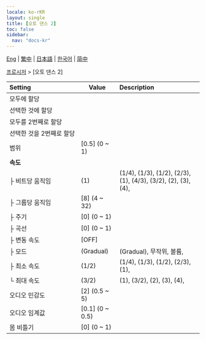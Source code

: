 ```yaml
---
locale: ko-rKR
layout: single
title: [오토 댄스 2]
toc: false
sidebar:
  nav: "docs-kr"
---
```

[Eng](/dancexr/menu/2025.4/motion/auto_dance_2) | [繁中](/tw/dancexr/menu/2025.4/motion/auto_dance_2) | [日本語](/jp/dancexr/menu/2025.4/motion/auto_dance_2) | [한국어](/kr/dancexr/menu/2025.4/motion/auto_dance_2) | [简中](/zh/dancexr/menu/2025.4/motion/auto_dance_2)

[프로시저](../menu#프로시저) > [오토 댄스 2]



| Setting | Value | Description |
| :--- | --- | :--- |
|<nobr>모두에 할당</nobr>|| 
|<nobr>선택한 것에 할당</nobr>|| 
|<nobr>모두를 2번째로 할당</nobr>|| 
|<nobr>선택한 것을 2번째로 할당</nobr>|| 
|<nobr>범위</nobr>| [0.5] (0 ~ 1) | 
|<nobr>**속도**</nobr>| | 
|<nobr>├&nbsp;비트당 움직임</nobr>| (1) | (1/4), (1/3), (1/2), (2/3), (1), (4/3), (3/2), (2), (3), (4), 
|<nobr>├&nbsp;그룹당 움직임</nobr>| [8] (4 ~ 32) | 
|<nobr>├&nbsp;주기</nobr>| [0] (0 ~ 1) | 
|<nobr>├&nbsp;곡선</nobr>| [0] (0 ~ 1) | 
|<nobr>├&nbsp;변동 속도</nobr>| [OFF] | 
|<nobr>├&nbsp;모드</nobr>| (Gradual) | (Gradual), 무작위, 볼륨, 
|<nobr>├&nbsp;최소 속도</nobr>| (1/2) | (1/4), (1/3), (1/2), (2/3), (1), 
|<nobr>└&nbsp;최대 속도</nobr>| (3/2) | (1), (3/2), (2), (3), (4), 
|<nobr>오디오 민감도</nobr>| [2] (0.5 ~ 5) | 
|<nobr>오디오 임계값</nobr>| [0.1] (0 ~ 0.5) | 
|<nobr>몸 비틀기</nobr>| [0] (0 ~ 1) | 
